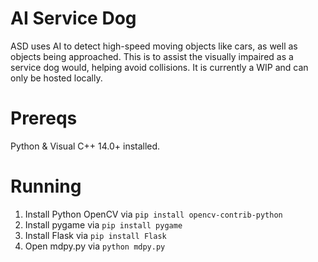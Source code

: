 # AI Service Dog
ASD uses AI to detect high-speed moving objects like cars, as well as objects being approached. This is to assist the visually impaired as a service dog would, helping avoid collisions.
It is currently a WIP and can only be hosted locally.

# Prereqs
Python & Visual C++ 14.0+ installed.

# Running
1. Install Python OpenCV via
   ```pip install opencv-contrib-python```
2. Install pygame via
   ```pip install pygame```
3. Install Flask via
   ```pip install Flask```
4. Open mdpy.py via
   ```python mdpy.py```

